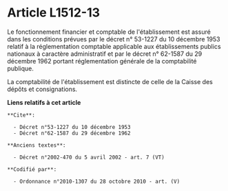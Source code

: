 # Article L1512-13

Le fonctionnement financier et comptable de l'établissement est assuré dans les conditions prévues par le décret n° 53-1227
du 10 décembre 1953 relatif à la réglementation comptable applicable aux établissements publics nationaux à caractère
administratif et par le décret n° 62-1587 du 29 décembre 1962 portant réglementation générale de la comptabilité publique.

La comptabilité de l'établissement est distincte de celle de la Caisse des dépôts et consignations.

**Liens relatifs à cet article**

	**Cite**:

	  - Décret n°53-1227 du 10 décembre 1953
	  - Décret n°62-1587 du 29 décembre 1962

	**Anciens textes**:

	  - Décret n°2002-470 du 5 avril 2002 - art. 7 (VT)

	**Codifié par**:

	  - Ordonnance n°2010-1307 du 28 octobre 2010 - art. (V)
